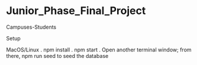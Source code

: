 # Junior_Phase_Final_Project

Campuses-Students

Setup

MacOS/Linux .
npm install .
npm start .
Open another terminal window; from there, npm run seed to seed the database

